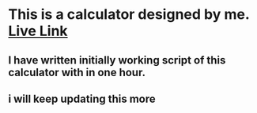 # This is a calculator designed by me. [Live Link](https://calculator-bhardwaz.netlify.app/)
## I have written initially working script of this calculator with in one hour. 
## i will keep updating this more